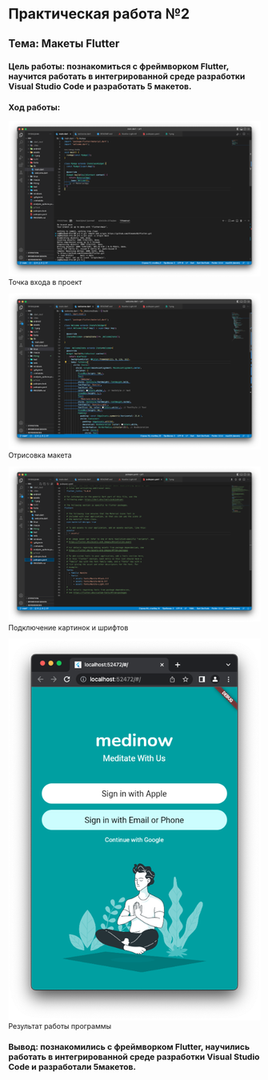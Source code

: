 # Практическая работа №2

## Тема: Макеты Flutter

### Цель работы: познакомиться с фреймворком Flutter, научится работать в интегрированной среде разработки Visual Studio Code и разработать 5 макетов. 

### Ход работы:

![Точка входа в проект](https://github.com/AlexeevSA/Flutter/blob/main/PrImg/1.png)
Точка входа в проект

![Отрисовка макета](https://github.com/AlexeevSA/Flutter/blob/main/PrImg/2.png)
Отрисовка макета

![Подключение картинок и шрифтов](https://github.com/AlexeevSA/Flutter/blob/main/PrImg/3.png)
Подключение картинок и шрифтов

![Результат работы программы](https://github.com/AlexeevSA/Flutter/blob/main/PrImg/4.png)
Результат работы программы

### Вывод: познакомились с фреймворком Flutter, научились работать в интегрированной среде разработки Visual Studio Code и разработали 5макетов.

